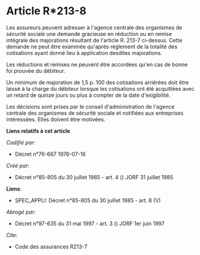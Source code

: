 # Article R*213-8

Les assureurs peuvent adresser à l'agence centrale des organismes de sécurité sociale une demande gracieuse en réduction ou
en remise intégrale des majorations résultant de l'article R. 213-7 ci-dessus. Cette demande ne peut être examinée qu'après
règlement de la totalité des cotisations ayant donné lieu à application desdites majorations.

Les réductions et remises ne peuvent être accordées qu'en cas de bonne foi prouvée du débiteur.

Un minimum de majoration de 1,5 p. 100 des cotisations arriérées doit être laissé à la charge du débiteur lorsque les
cotisations ont été acquittées avec un retard de quinze jours ou plus à compter de la date d'exigibilité.

Les décisions sont prises par le conseil d'administration de l'agence centrale des organismes de sécurité sociale et
notifiées aux entreprises intéressées. Elles doivent être motivées.

**Liens relatifs à cet article**

_Codifié par_:

  - Décret n°76-667 1976-07-16

_Créé par_:

  - Décret n°85-805 du 30 juillet 1985 - art. 4 () JORF 31 juillet 1985

**Liens**:

  - SPEC_APPLI: Décret n°85-805 du 30 juillet 1985 - art. 8 (V)

_Abrogé par_:

  - Décret n°97-635 du 31 mai 1997 - art. 3 () JORF 1er juin 1997

_Cite_:

  - Code des assurances R213-7
